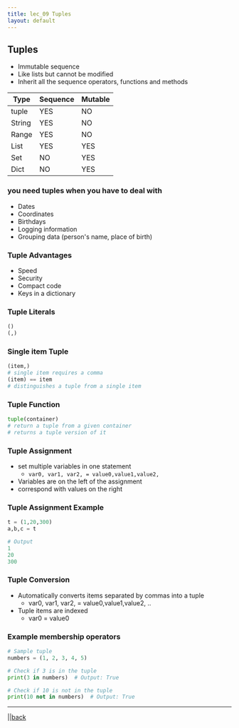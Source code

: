 ```yaml
---
title: lec_09 Tuples
layout: default
---
```


## Tuples

* Immutable sequence
* Like lists but cannot be modified
* Inherit all the sequence operators, functions and methods

| Type | Sequence  | Mutable  |
|---|---|---|
| tuple | YES  | NO  |
| String | YES  | NO  |
| Range | YES  | NO  |
| List | YES  | YES  |
| Set | NO | YES  |
| Dict  |  NO | YES  |

### you need tuples when you have to deal with

* Dates
* Coordinates
* Birthdays
* Logging information
* Grouping data (person's name, place of birth)

### Tuple Advantages

* Speed
* Security
* Compact code
* Keys in a dictionary

### Tuple Literals

```python
()
(,)
```

### Single item Tuple

```python
(item,)
# single item requires a comma
(item) == item
# distinguishes a tuple from a single item
```

### Tuple Function

```python
tuple(container)
# return a tuple from a given container
# returns a tuple version of it
```

### Tuple Assignment

* set multiple variables in one statement
  * `var0, var1, var2, = value0,value1,value2, `
* Variables are on the left of the assignment
* correspond with values on the right

### Tuple Assignment Example

```python
t = (1,20,300)
a,b,c = t

# Output
1
20
300
```

### Tuple Conversion

* Automatically converts items separated by commas into a tuple
  * var0, var1, var2, = value0,value1,value2, ..
* Tuple items are indexed
  * var0 = value0

### Example membership operators

```python
# Sample tuple
numbers = (1, 2, 3, 4, 5)

# Check if 3 is in the tuple
print(3 in numbers)  # Output: True

# Check if 10 is not in the tuple
print(10 not in numbers)  # Output: True
```

---

 ||[back](../index.html)